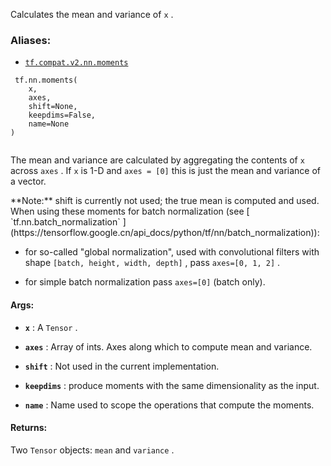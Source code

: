 Calculates the mean and variance of  `x` .



### Aliases:

- [ `tf.compat.v2.nn.moments` ](/api_docs/python/tf/nn/moments)



```
 tf.nn.moments(
    x,
    axes,
    shift=None,
    keepdims=False,
    name=None
)
 
```

The mean and variance are calculated by aggregating the contents of  `x` 
across  `axes` .  If  `x`  is 1-D and  `axes = [0]`  this is just the mean
and variance of a vector.


<aside class="note">**Note:**  shift is currently not used; the true mean is computed and used.</aside>
When using these moments for batch normalization (see
[ `tf.nn.batch_normalization` ](https://tensorflow.google.cn/api_docs/python/tf/nn/batch_normalization)):


- for so-called "global normalization", used with convolutional filters with
shape  `[batch, height, width, depth]` , pass  `axes=[0, 1, 2]` .

- for simple batch normalization pass  `axes=[0]`  (batch only).



#### Args:

- **`x`** : A  `Tensor` .

- **`axes`** : Array of ints.  Axes along which to compute mean and
variance.

- **`shift`** : Not used in the current implementation.

- **`keepdims`** : produce moments with the same dimensionality as the input.

- **`name`** : Name used to scope the operations that compute the moments.



#### Returns:
Two  `Tensor`  objects:  `mean`  and  `variance` .


